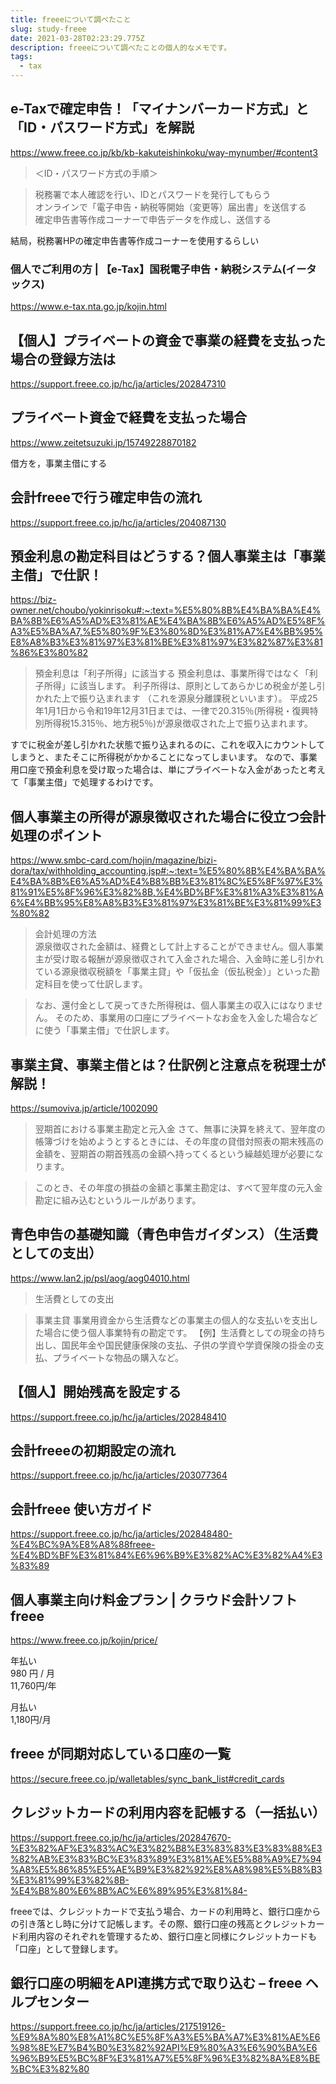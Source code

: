 ```yaml
---
title: freeeについて調べたこと
slug: study-freee
date: 2021-03-28T02:23:29.775Z
description: freeeについて調べたことの個人的なメモです。
tags:
  - tax
---
```

## e-Taxで確定申告！「マイナンバーカード方式」と「ID・パスワード方式」を解説
<https://www.freee.co.jp/kb/kb-kakuteishinkoku/way-mynumber/#content3>

>＜ID・パスワード方式の手順＞

>税務署で本人確認を行い、IDとパスワードを発行してもらう  
>オンラインで「電子申告・納税等開始（変更等）届出書」を送信する  
>確定申告書等作成コーナーで申告データを作成し、送信する

結局，税務署HPの確定申告書等作成コーナーを使用するらしい

### 個人でご利用の方 | 【e-Tax】国税電子申告・納税システム(イータックス)
<https://www.e-tax.nta.go.jp/kojin.html>

## 【個人】プライベートの資金で事業の経費を支払った場合の登録方法は
<https://support.freee.co.jp/hc/ja/articles/202847310>

## プライベート資金で経費を支払った場合
<https://www.zeitetsuzuki.jp/15749228870182>

借方を，事業主借にする

## 会計freeeで行う確定申告の流れ
<https://support.freee.co.jp/hc/ja/articles/204087130>

## 預金利息の勘定科目はどうする？個人事業主は「事業主借」で仕訳！
<https://biz-owner.net/choubo/yokinrisoku#:~:text=%E5%80%8B%E4%BA%BA%E4%BA%8B%E6%A5%AD%E3%81%AE%E4%BA%8B%E6%A5%AD%E5%8F%A3%E5%BA%A7,%E5%80%9F%E3%80%8D%E3%81%A7%E4%BB%95%E8%A8%B3%E3%81%97%E3%81%BE%E3%81%97%E3%82%87%E3%81%86%E3%80%82>
>預金利息は「利子所得」に該当する
預金利息は、事業所得ではなく「利子所得」に該当します。 利子所得は、原則としてあらかじめ税金が差し引かれた上で振り込まれます （これを源泉分離課税といいます）。 平成25年1月1日から令和19年12月31日までは、一律で20.315％(所得税・復興特別所得税15.315％、地方税5％)が源泉徴収された上で振り込まれます。

すでに税金が差し引かれた状態で振り込まれるのに、これを収入にカウントしてしまうと、またそこに所得税がかかることになってしまいます。 なので、事業用口座で預金利息を受け取った場合は、単にプライベートな入金があったと考えて「事業主借」で処理するわけです。

## 個人事業主の所得が源泉徴収された場合に役立つ会計処理のポイント
<https://www.smbc-card.com/hojin/magazine/bizi-dora/tax/withholding_accounting.jsp#:~:text=%E5%80%8B%E4%BA%BA%E4%BA%8B%E6%A5%AD%E4%B8%BB%E3%81%8C%E5%8F%97%E3%81%91%E5%8F%96%E3%82%8B,%E4%BD%BF%E3%81%A3%E3%81%A6%E4%BB%95%E8%A8%B3%E3%81%97%E3%81%BE%E3%81%99%E3%80%82>
>会計処理の方法  
>源泉徴収された金額は、経費として計上することができません。個人事業主が受け取る報酬が源泉徴収されて入金された場合、入金時に差し引かれている源泉徴収税額を「事業主貸」や「仮払金（仮払税金）」といった勘定科目を使って仕訳します。

>なお、還付金として戻ってきた所得税は、個人事業主の収入にはなりません。
そのため、事業用の口座にプライベートなお金を入金した場合などに使う「事業主借」で仕訳します。


## 事業主貸、事業主借とは？仕訳例と注意点を税理士が解説！
<https://sumoviva.jp/article/1002090>
>翌期首における事業主勘定と元入金
さて、無事に決算を終えて、翌年度の帳簿づけを始めようとするときには、その年度の貸借対照表の期末残高の金額を、翌期首の期首残高の金額へ持ってくるという繰越処理が必要になります。

>このとき、その年度の損益の金額と事業主勘定は、すべて翌年度の元入金勘定に組み込むというルールがあります。

## 青色申告の基礎知識（青色申告ガイダンス）（生活費としての支出）
<https://www.lan2.jp/psl/aog/aog04010.html>
>生活費としての支出

>事業主貸	事業用資金から生活費などの事業主の個人的な支払いを支出した場合に使う個人事業特有の勘定です。
【例】生活費としての現金の持ち出し、国民年金や国民健康保険の支払、子供の学資や学資保険の掛金の支払、プライベートな物品の購入など。

## 【個人】開始残高を設定する
<https://support.freee.co.jp/hc/ja/articles/202848410>

## 会計freeeの初期設定の流れ
<https://support.freee.co.jp/hc/ja/articles/203077364>

## 会計freee 使い方ガイド

<https://support.freee.co.jp/hc/ja/articles/202848480-%E4%BC%9A%E8%A8%88freee-%E4%BD%BF%E3%81%84%E6%96%B9%E3%82%AC%E3%82%A4%E3%83%89>

## 個人事業主向け料金プラン | クラウド会計ソフト freee

<https://www.freee.co.jp/kojin/price/>

年払い  
980 円 / 月  
11,760円/年

月払い  
1,180円/月

## freee が同期対応している口座の一覧

<https://secure.freee.co.jp/walletables/sync_bank_list#credit_cards>

## クレジットカードの利用内容を記帳する（一括払い）

<https://support.freee.co.jp/hc/ja/articles/202847670-%E3%82%AF%E3%83%AC%E3%82%B8%E3%83%83%E3%83%88%E3%82%AB%E3%83%BC%E3%83%89%E3%81%AE%E5%88%A9%E7%94%A8%E5%86%85%E5%AE%B9%E3%82%92%E8%A8%98%E5%B8%B3%E3%81%99%E3%82%8B-%E4%B8%80%E6%8B%AC%E6%89%95%E3%81%84->

freeeでは、クレジットカードで支払う場合、カードの利用時と、銀行口座からの引き落とし時に分けて記帳します。その際、銀行口座の残高とクレジットカード利用内容のそれぞれを管理するため、銀行口座と同様にクレジットカードも「口座」として登録します。

## 銀行口座の明細をAPI連携方式で取り込む &ndash; freee ヘルプセンター

<https://support.freee.co.jp/hc/ja/articles/217519126-%E9%8A%80%E8%A1%8C%E5%8F%A3%E5%BA%A7%E3%81%AE%E6%98%8E%E7%B4%B0%E3%82%92API%E9%80%A3%E6%90%BA%E6%96%B9%E5%BC%8F%E3%81%A7%E5%8F%96%E3%82%8A%E8%BE%BC%E3%82%80>